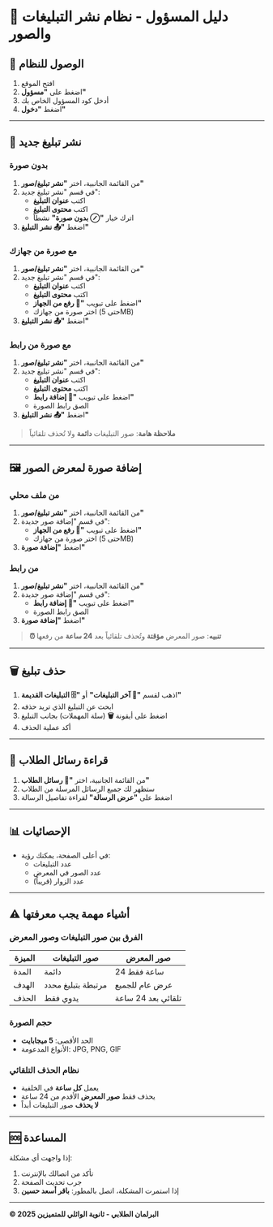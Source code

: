 # 📘 دليل المسؤول - نظام نشر التبليغات والصور

## 🎯 الوصول للنظام

1. افتح الموقع
2. اضغط على **"مسؤول"**
3. أدخل كود المسؤول الخاص بك
4. اضغط **"دخول"**

---

## 📢 نشر تبليغ جديد

### بدون صورة
1. من القائمة الجانبية، اختر **"نشر تبليغ/صور"**
2. في قسم "نشر تبليغ جديد":
   - اكتب **عنوان التبليغ**
   - اكتب **محتوى التبليغ**
   - اترك خيار **"⊘ بدون صورة"** نشطاً
3. اضغط **"📤 نشر التبليغ"**

### مع صورة من جهازك
1. من القائمة الجانبية، اختر **"نشر تبليغ/صور"**
2. في قسم "نشر تبليغ جديد":
   - اكتب **عنوان التبليغ**
   - اكتب **محتوى التبليغ**
   - اضغط على تبويب **"📎 رفع من الجهاز"**
   - اختر صورة من جهازك (حتى 5MB)
3. اضغط **"📤 نشر التبليغ"**

### مع صورة من رابط
1. من القائمة الجانبية، اختر **"نشر تبليغ/صور"**
2. في قسم "نشر تبليغ جديد":
   - اكتب **عنوان التبليغ**
   - اكتب **محتوى التبليغ**
   - اضغط على تبويب **"🔗 إضافة رابط"**
   - الصق رابط الصورة
3. اضغط **"📤 نشر التبليغ"**

> **ملاحظة هامة**: صور التبليغات **دائمة** ولا تُحذف تلقائياً

---

## 🖼️ إضافة صورة لمعرض الصور

### من ملف محلي
1. من القائمة الجانبية، اختر **"نشر تبليغ/صور"**
2. في قسم "إضافة صور جديدة":
   - اضغط على تبويب **"📎 رفع من الجهاز"**
   - اختر صورة من جهازك (حتى 5MB)
3. اضغط **"إضافة صورة"**

### من رابط
1. من القائمة الجانبية، اختر **"نشر تبليغ/صور"**
2. في قسم "إضافة صور جديدة":
   - اضغط على تبويب **"🔗 إضافة رابط"**
   - الصق رابط الصورة
3. اضغط **"إضافة صورة"**

> **⏰ تنبيه**: صور المعرض **مؤقتة** وتُحذف تلقائياً بعد **24 ساعة** من رفعها

---

## 🗑️ حذف تبليغ

1. اذهب لقسم **"📢 آخر التبليغات"** أو **"🗄️ التبليغات القديمة"**
2. ابحث عن التبليغ الذي تريد حذفه
3. اضغط على أيقونة **🗑️** (سلة المهملات) بجانب التبليغ
4. أكد عملية الحذف

---

## 📨 قراءة رسائل الطلاب

1. من القائمة الجانبية، اختر **"📨 رسائل الطلاب"**
2. ستظهر لك جميع الرسائل المرسلة من الطلاب
3. اضغط على **"عرض الرسالة"** لقراءة تفاصيل الرسالة

---

## 📊 الإحصائيات

- في أعلى الصفحة، يمكنك رؤية:
  - عدد التبليغات
  - عدد الصور في المعرض
  - عدد الزوار (قريباً)

---

## ⚠️ أشياء مهمة يجب معرفتها

### الفرق بين صور التبليغات وصور المعرض

| الميزة | صور التبليغات | صور المعرض |
|--------|---------------|------------|
| المدة | دائمة | 24 ساعة فقط |
| الهدف | مرتبطة بتبليغ محدد | عرض عام للجميع |
| الحذف | يدوي فقط | تلقائي بعد 24 ساعة |

### حجم الصورة
- الحد الأقصى: **5 ميجابايت**
- الأنواع المدعومة: JPG, PNG, GIF

### نظام الحذف التلقائي
- يعمل **كل ساعة** في الخلفية
- يحذف فقط **صور المعرض** الأقدم من 24 ساعة
- **لا يحذف** صور التبليغات أبداً

---

## 🆘 المساعدة

إذا واجهت أي مشكلة:
1. تأكد من اتصالك بالإنترنت
2. جرب تحديث الصفحة
3. إذا استمرت المشكلة، اتصل بالمطور: **باقر أسعد حسين**

---

**© 2025 البرلمان الطلابي - ثانوية الوائلي للمتميزين**

